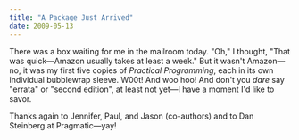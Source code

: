 ```yaml
---
title: "A Package Just Arrived"
date: 2009-05-13
---
```

There was a box waiting for me in the mailroom today.  "Oh," I thought, "That was quick—Amazon usually takes at least a week."  But it wasn't Amazon—no, it was my first five copies of <em>Practical Programming</em>, each in its own individual bubblewrap sleeve.  W00t!  And woo hoo!  And don't you <em>dare</em> say "errata" or "second edition", at least not yet—I have a moment I'd like to savor.

Thanks again to Jennifer, Paul, and Jason (co-authors) and to Dan Steinberg at Pragmatic—yay!
